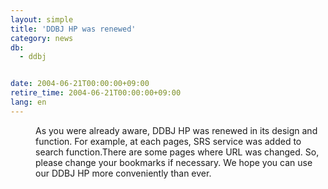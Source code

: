 ```yaml
---
layout: simple
title: 'DDBJ HP was renewed'
category: news
db:
  - ddbj


date: 2004-06-21T00:00:00+09:00
retire_time: 2004-06-21T00:00:00+09:00
lang: en
---
```


<dd>As you were already aware, DDBJ HP was renewed in its design and function. For example, at each pages, SRS service was added to search function.There are some pages where URL was changed. So, please change your bookmarks if necessary. We hope you can use our DDBJ HP more conveniently than ever.</dd>
